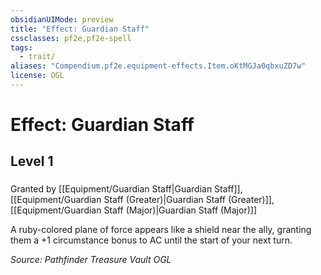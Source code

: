 ```yaml
---
obsidianUIMode: preview
title: "Effect: Guardian Staff"
cssclasses: pf2e,pf2e-spell
tags:
  - trait/
aliases: "Compendium.pf2e.equipment-effects.Item.oKtMGJa0qbxuZD7w"
license: OGL
---
```

# Effect: Guardian Staff
## Level 1
### 






Granted by [[Equipment/Guardian Staff|Guardian Staff]], [[Equipment/Guardian Staff (Greater)|Guardian Staff (Greater)]], [[Equipment/Guardian Staff (Major)|Guardian Staff (Major)]]

A ruby-colored plane of force appears like a shield near the ally, granting them a +1 circumstance bonus to AC until the start of your next turn.

*Source: Pathfinder Treasure Vault*
*OGL*